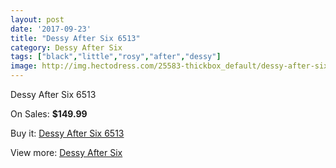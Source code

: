 ```yaml
---
layout: post
date: '2017-09-23'
title: "Dessy After Six 6513"
category: Dessy After Six
tags: ["black","little","rosy","after","dessy"]
image: http://img.hectodress.com/25583-thickbox_default/dessy-after-six-6513.jpg
---
```

Dessy After Six 6513

On Sales: **$149.99**
<a href="https://www.hectodress.com/dessy-after-six/11894-dessy-after-six-6513.html"><amp-img layout="responsive" width="600" height="600" src="//img.hectodress.com/25583-thickbox_default/dessy-after-six-6513.jpg" alt="Dessy After Six 6513 0" /></a>

Buy it: [Dessy After Six 6513](https://www.hectodress.com/dessy-after-six/11894-dessy-after-six-6513.html "Dessy After Six 6513")

View more: [Dessy After Six](https://www.hectodress.com/186-dessy-after-six "Dessy After Six")